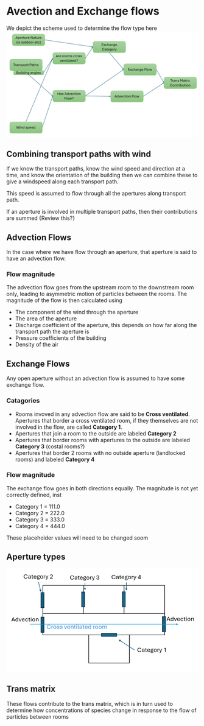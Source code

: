# Avection and Exchange flows

We depict the scheme used to determine the flow type here 
![alt text](advection_and_exchange_flows.png)


## Combining transport paths with wind

If we know the transport paths, know the wind speed and direction at a time, and know the orientation of the building then we can combine these to give a windspeed along each transport path.

This speed is assumed to flow through all the apertures along transport path.

If an aperture is involved in multiple transport paths, then their contributions are summed {Review this?}


## Advection Flows

In the case where we have flow through an aperture, that aperture is said to have an advection flow.

### Flow magnitude

The advection flow goes from the upstream room to the downstream room only, leading to asymmetric motion of particles between the rooms.
The magnitude of the flow is then calculated using

+ The component of the wind through the aperture
+ The area of the aperture
+ Discharge coefficient of the aperture, this depends on how far along the transport path the aperture is
+ Pressure coefficients of the building
+ Density of the air

## Exchange Flows

Any open aperture without an advection flow is assumed to have some exchange flow.

### Catagories

+ Rooms invoved in any advection flow are said to be  **Cross ventilated**. Apertures that border a cross ventilated room, if they themselves are not involved in the flow, are called **Category 1**.
+ Apertures that join a room to the outside are labeled **Category 2**
+ Apertures that border rooms with apertures to the outside are labeled **Category 3** (costal rooms?)
+ Apertures that border 2 rooms with no outside aperture (landlocked rooms) and labeled **Category 4**

### Flow magnitude

The exchange flow goes in both directions equally.
The magnitude is not yet correctly defined, inst

+ Category 1  = 111.0
+ Category 2  = 222.0
+ Category 3  = 333.0
+ Category 4  = 444.0

These placeholder values will need to be changed soom

## Aperture types 

![alt text](aperture_types.png)

## Trans matrix

These flows contribute to the trans matrix, which is in turn used to determine how concentrations of species change in response to the flow of particles between rooms 